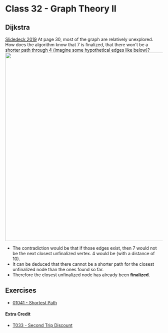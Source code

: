 # Class 32 - Graph Theory II
## Dijkstra
[Slidedeck 2019](https://assets.hkoi.org/training2019/g-ii.pdf)
At page 30, most of the graph are relatively unexplored. How does the algorithm know that 7 is finalized, that there won't be a shorter path through 4 (imagine some hypothetical edges like below)?
<img src="https://i.imgur.com/aQTz13H.jpg" width="600">

- The contradiction would be that if those edges exist, then 7 would not be the next closest unfinalized vertex. 4 would be (with a distance of 10).
- It can be deduced that there cannot be a shorter path for the closest unfinalized node than the ones found so far.
- Therefore the closest unfinalized node has already been **finalized**.

## Exercises
- [01041 - Shortest Path](https://judge.hkoi.org/task/01041)
#### Extra Credit
- [T033 - Second Trip Discount](https://judge.hkoi.org/task/T033)
